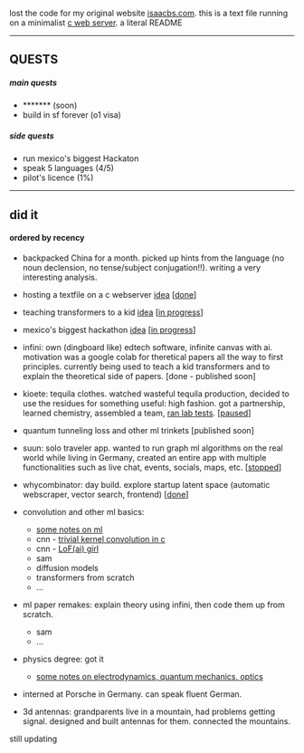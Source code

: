 lost the code for my original website [isaacbs.com](https://isaacbs.com). this is a text file running on a minimalist [c web server](https://github.com/iDash3/tinywebserver.git). a literal README

- - - - - - - -

## QUESTS

##### main quests
- ******* (soon)
- build in sf forever (o1 visa)

##### side quests
- run mexico's biggest Hackaton
- speak 5 languages (4/5)
- pilot's licence (1%)

- - - - - - - - 

## did it

#### ordered by recency 

- backpacked China for a month. picked up hints from the language (no noun declension, no tense/subject conjugation!!). writing a very interesting analysis.

- hosting a textfile on a c webserver [idea](https://x.com/isaacbautistas/status/1793762282339729601) [[done](https://txt.isaacbs.com/)]
  
- teaching transformers to a kid [idea](https://x.com/isaacbautistas/status/1793435710399160465) [[in progress](https://x.com/isaacbautistas/status/1794730213798268970)]
  
- mexico's biggest hackathon [idea](https://x.com/isaacbautistas/status/1789916104178946466) [[in progress](https://x.com/isaacbautistas/status/1791195744432796007)]

- infini: own (dingboard like) edtech software, infinite canvas with ai. motivation was a google colab for theretical papers all the way to first principles. currently being used to teach a kid transformers and to explain the theoretical side of papers. [done - published soon]

- kioete: tequila clothes. watched wasteful tequila production, decided to use the residues for something useful: high fashion. got a partnership, learned chemistry, assembled a team, [ran lab tests](https://x.com/isaacbautistas/status/1729293604957429955).  [[paused](https://www.instagram.com/kioete_/)] 

- quantum tunneling loss and other ml trinkets [published soon]

- suun: solo traveler app. wanted to run graph ml algorithms on the real world while living in Germany, created an entire app with multiple functionalities such as live chat, events, socials, maps, etc. [[stopped](https://play.google.com/store/apps/details?id=sunn.app)]

- whycombinator: day build. explore startup latent space (automatic webscraper, vector search, frontend) [[done](https://whycombinator.app)]

- convolution and other ml basics:
  - [some notes on ml](https://github.com/iDash3/textbook_notes/tree/main)
  - cnn - [trivial kernel convolution in c](https://github.com/iDash3/Simple-Convolution-Kernel-Example)
  - cnn - [LoF(ai) girl](https://github.com/iDash3/LoFi-Girl-AI)
  - sam
  - diffusion models
  - transformers from scratch
  - ...

- ml paper remakes: explain theory using infini, then code them up from scratch.
  - sam
  - ...

- physics degree: got it
  - [some notes on electrodynamics, quantum mechanics, optics](https://github.com/iDash3/textbook_notes/tree/main)

- interned at Porsche in Germany. can speak fluent German.

- 3d antennas: grandparents live in a mountain, had problems getting signal. designed and built antennas for them. connected the mountains.
  
still updating
